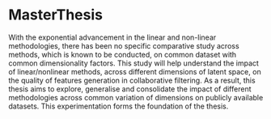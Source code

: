 # MasterThesis
With the exponential advancement in the linear and non-linear methodologies, there has been no specific comparative study across methods, which is known to be conducted, on common dataset with common dimensionality factors. This study will help understand the impact of linear/nonlinear methods, across different dimensions of latent space, on the quality of features generation in collaborative filtering. As a result, this thesis aims to explore, generalise and consolidate the impact of different methodologies across common variation of dimensions on publicly available datasets. This experimentation forms the foundation of the thesis.

